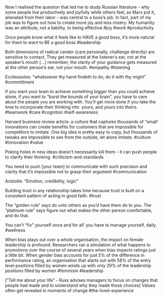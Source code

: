 Now I realised the question that led me to study Russian literature - why some people live productively and joyfully while others feel, as Marx put it, alienated from their labor - was central to a boss’s job. In fact, part of my job was to figure out how to create more joy and less misery. My humanity was an attribute, not a liability, to being effective #joy #work #productivity 

Once people know what it feels like to HAVE a good boss, it’s more natural for them to want to BE a good boss #leadership

Both dimensions of radical candor (care personally, challenge directly) are sensitive to contact. They get measured at the listener’s ear, not at the speaker’s mouth \[…\] remember, the clarity of your guidance gets measured at the other person’s ear, not your mouth.
#empathy #listening 

Ecclesiastes: “whatsoever thy hand findeth to do, do it with thy might”
#committment 

If you want your team to achieve something bigger than you could achieve alone, if you want to “burst the bounds of your brain”, you have to care about the people you are working with. You’ll get more done if you take the time to incorporate their thinking into  yours, and yours into theirs.
#teamwork #care #cognition #self-awareness 

Harvard business review article: a culture that captures thousands of “small’ innovations can create benefits for customers that are impossible for competitors to imitate. One big idea is pretty easy to copy, but thousands of tweaks are impossible to see from the outside, let alone imitate.
#culture #innovation #value

Poking holes in new ideas doesn’t necessarily kill them - it can push people to clarify their thinking.
#criticism-and-standards 

You need to push \[your team\] to communicate with such precision and clarity that it’s impossible not to grasp their argument
#communication 

Aristotle: “Emotion, credibility, logic”  

Building trust in any relationship takes time because trust is built on a consistent pattern of acting in good faith.
#trust

The “golden rule” says do unto others as you’d have them do to you. The “platinum rule” says figure out what makes the other person comfortable, and do that.

You can’t “fix” yourself once and for all’ you have to manage yourself, daily.
#wellness

When bias plays out over a whole organisation, the impact on female leadership is profound. Researchers ran a simulation of what happens to promotions over the course of several years when bias impacts ratings just a little bit. When gender bias accounts for just 5% of the difference in performance rating, an organisation that starts out with 58% of the entry level positions filled by women winds up with only 29% of the leadership positions filled by women
#feminism #leadership 

\[“Tell me about your life” - Russ advises managers to focus on changes that people had made and to understand why they made those choices\] Values often get revealed in moments of change
#the-lived-experience 